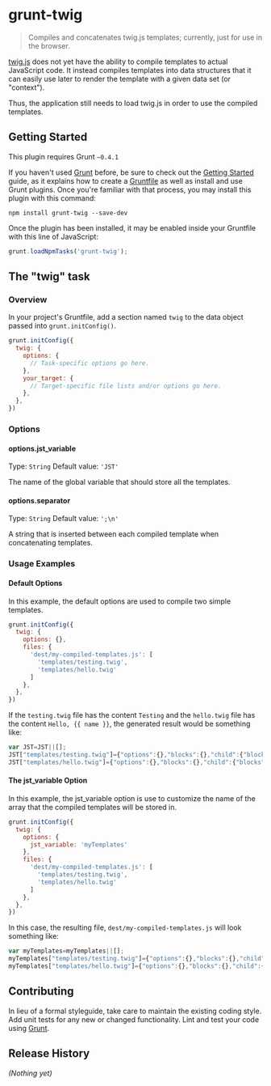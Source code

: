 # grunt-twig

> Compiles and concatenates twig.js templates; currently, just for use in the browser.

[twig.js](https://github.com/justjohn/twig.js) does not yet have the ability to
compile templates to actual JavaScript code. It instead compiles templates into
data structures that it can easily use later to render the template with a
given data set (or "context").

Thus, the application still needs to load twig.js in order to use the
compiled templates.

## Getting Started
This plugin requires Grunt `~0.4.1`

If you haven't used [Grunt](http://gruntjs.com/) before, be sure to check out the [Getting Started](http://gruntjs.com/getting-started) guide, as it explains how to create a [Gruntfile](http://gruntjs.com/sample-gruntfile) as well as install and use Grunt plugins. Once you're familiar with that process, you may install this plugin with this command:

```shell
npm install grunt-twig --save-dev
```

Once the plugin has been installed, it may be enabled inside your Gruntfile with this line of JavaScript:

```js
grunt.loadNpmTasks('grunt-twig');
```

## The "twig" task

### Overview
In your project's Gruntfile, add a section named `twig` to the data object passed into `grunt.initConfig()`.

```js
grunt.initConfig({
  twig: {
    options: {
      // Task-specific options go here.
    },
    your_target: {
      // Target-specific file lists and/or options go here.
    },
  },
})
```

### Options

#### options.jst_variable
Type: `String`
Default value: `'JST'`

The name of the global variable that should store all the templates.

#### options.separator
Type: `String`
Default value: `';\n'`

A string that is inserted between each compiled template when
concatenating templates.

### Usage Examples

#### Default Options
In this example, the default options are used to compile two simple templates.

```js
grunt.initConfig({
  twig: {
    options: {},
    files: {
      'dest/my-compiled-templates.js': [
        'templates/testing.twig',
        'templates/hello.twig'
      ]
    },
  },
})
```

If the `testing.twig` file has the content `Testing` and the `hello.twig` file
has the content `Hello, {{ name }}`, the generated result would be something
like:

```js
var JST=JST||[];
JST["templates/testing.twig"]={"options":{},"blocks":{},"child":{"blocks":{}},"extend":null,"tokens":[{"type":"raw","value":"Testing\n"}]};
JST["templates/hello.twig"]={"options":{},"blocks":{},"child":{"blocks":{}},"extend":null,"tokens":[{"type":"raw","value":"Hello, "},{"type":"output","stack":[{"type":"Twig.expression.type.variable","value":"name","match":["name"]}]},{"type":"raw","value":"\n"}]}
```

#### The jst_variable Option
In this example, the jst_variable option is use to customize the name of the array that the compiled templates will be stored in.

```js
grunt.initConfig({
  twig: {
    options: {
      jst_variable: 'myTemplates'
    },
    files: {
      'dest/my-compiled-templates.js': [
        'templates/testing.twig',
        'templates/hello.twig'
      ]
    },
  },
})
```

In this case, the resulting file, `dest/my-compiled-templates.js` will look
something like:

```js
var myTemplates=myTemplates||[];
myTemplates["templates/testing.twig"]={"options":{},"blocks":{},"child":{"blocks":{}},"extend":null,"tokens":[{"type":"raw","value":"Testing\n"}]};
myTemplates["templates/hello.twig"]={"options":{},"blocks":{},"child":{"blocks":{}},"extend":null,"tokens":[{"type":"raw","value":"Hello, "},{"type":"output","stack":[{"type":"Twig.expression.type.variable","value":"name","match":["name"]}]},{"type":"raw","value":"\n"}]}
```

## Contributing
In lieu of a formal styleguide, take care to maintain the existing coding style. Add unit tests for any new or changed functionality. Lint and test your code using [Grunt](http://gruntjs.com/).

## Release History
_(Nothing yet)_
